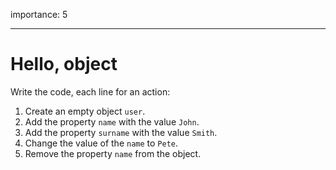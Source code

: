 importance: 5

---

# Hello, object

Write the code, each line for an action:

1. Create an empty object `user`.
2. Add the property `name` with the value `John`.
3. Add the property `surname` with the value `Smith`.
4. Change the value of the `name` to `Pete`.
5. Remove the property `name` from the object.

